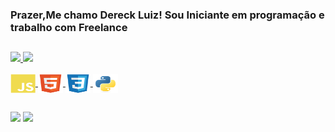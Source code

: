 ### Prazer,Me chamo Dereck Luiz! Sou Iniciante em programação e trabalho com Freelance 
##

<div>
<a href="https://github.com/Dereckye">
<img height="180cm" src="https://github-readme-stats.vercel.app/api?username=dereckye&show_icons=true&theme=synthwave&inlcude_all_commits=true&count_private=true"/>
<img height="180cm" src="https://github-readme-stats.vercel.app/api/top-langs/?username=dereckye&layout=compact&langs_count=16&theme=synthwave"/>

<div style="display: inline_block"><br>
  <img align="center" alt="Rafa-Js" height="30" width="40" src="https://raw.githubusercontent.com/devicons/devicon/master/icons/javascript/javascript-plain.svg">
  <img align="center" alt="Rafa-HTML" height="30" width="40" src="https://raw.githubusercontent.com/devicons/devicon/master/icons/html5/html5-original.svg">
  <img align="center" alt="Rafa-CSS" height="30" width="40" src="https://raw.githubusercontent.com/devicons/devicon/master/icons/css3/css3-original.svg">
  <img align="center" alt="Rafa-Python" height="30" width="40" src="https://raw.githubusercontent.com/devicons/devicon/master/icons/python/python-original.svg">
</div>

##

<div>
 <a href = "dereckluizs@gmail.com"><img src="https://img.shields.io/badge/-Gmail-%23333?style=for-the-badge&logo=gmail&logoColor=white" target="_blank"></a>
 <a href="https://www.linkedin.com/in/dereck-luiz-dos-santos" target="_blank"><img src="https://img.shields.io/badge/-LinkedIn-%230077B5?style=for-the-badge&logo=linkedin&logoColor=white" target="_blank"></a> 
 </div>
